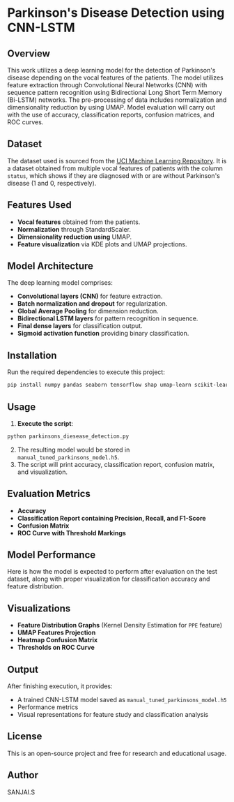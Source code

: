 # Parkinson's Disease Detection using CNN-LSTM

## Overview
This work utilizes a deep learning model for the detection of Parkinson's disease depending on the vocal features of the patients. The model utilizes feature extraction through Convolutional Neural Networks (CNN) with sequence pattern recognition using Bidirectional Long Short Term Memory (Bi-LSTM) networks. The pre-processing of data includes normalization and dimensionality reduction by using UMAP. Model evaluation will carry out with the use of accuracy, classification reports, confusion matrices, and ROC curves.

## Dataset
The dataset used is sourced from the [UCI Machine Learning Repository](https://archive.ics.uci.edu/ml/machine-learning-databases/parkinsons/parkinsons.data). It is a dataset obtained from multiple vocal features of patients with the column `status`, which shows if they are diagnosed with or are without Parkinson's disease (1 and 0, respectively).

## Features Used
- **Vocal features** obtained from the patients.
- **Normalization** through StandardScaler.
- **Dimensionality reduction using** UMAP.
- **Feature visualization** via KDE plots and UMAP projections.

## Model Architecture
The deep learning model comprises:
- **Convolutional layers (CNN)** for feature extraction.
- **Batch normalization and dropout** for regularization.
- **Global Average Pooling** for dimension reduction.
- **Bidirectional LSTM layers** for pattern recognition in sequence.
- **Final dense layers** for classification output.
- **Sigmoid activation function** providing binary classification.

## Installation
Run the required dependencies to execute this project:
```bash
pip install numpy pandas seaborn tensorflow shap umap-learn scikit-learn matplotlib
```

## Usage
1. **Execute the script**:
```bash
python parkinsons_diesease_detection.py
```
2. The resulting model would be stored in `manual_tuned_parkinsons_model.h5`.
3. The script will print accuracy, classification report, confusion matrix, and visualization.

## Evaluation Metrics
- **Accuracy**
- **Classification Report containing Precision, Recall, and F1-Score**
- **Confusion Matrix**
- **ROC Curve with Threshold Markings**

## Model Performance
Here is how the model is expected to perform after evaluation on the test dataset, along with proper visualization for classification accuracy and feature distribution.

## Visualizations
- **Feature Distribution Graphs** (Kernel Density Estimation for `PPE` feature)
- **UMAP Features Projection**
- **Heatmap Confusion Matrix**
- **Thresholds on ROC Curve**

## Output
After finishing execution, it provides:
- A trained CNN-LSTM model saved as `manual_tuned_parkinsons_model.h5`
- Performance metrics
- Visual representations for feature study and classification analysis

## License
This is an open-source project and free for research and educational usage.

## Author
SANJAI.S
